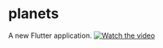 # planets

A new Flutter application.
[![Watch the video](https://img.youtube.com/vi/_DjnZSg69l4/0.jpg)](https://youtu.be/41uDNRvakLQ)


